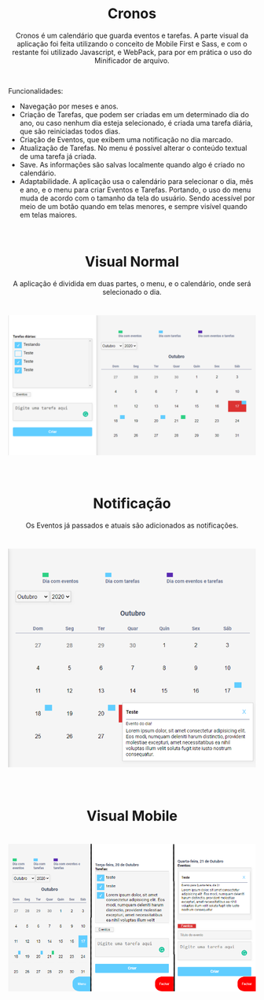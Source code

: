 <h1 align="center">Cronos</h1>
<p align="center">Cronos é um calendário que guarda eventos e tarefas. A parte visual da aplicação foi feita utilizando o conceito de Mobile First e Sass, e com o restante foi utilizado Javascript, e WebPack, para por em prática o uso do Minificador de arquivo.</p>
<br/>

Funcionalidades:
- Navegação por meses e anos.
- Criação de Tarefas, que podem ser criadas em um determinado dia do ano, ou caso nenhum dia esteja selecionado, é criada uma tarefa diária, que são reiniciadas todos dias.
- Criação de Eventos, que exibem uma notificação no dia marcado.
- Atualização de Tarefas. No menu é possível alterar o conteúdo textual de uma tarefa já criada.
- Save. As informações são salvas localmente quando algo é criado no calendário.
- Adaptabilidade. A aplicação usa o calendário para selecionar o dia, mês e ano, e o menu para criar Eventos e Tarefas. Portando, o uso do menu muda de acordo com o tamanho da tela do usuário. Sendo acessível por meio de um botão quando em telas menores, e sempre visível quando em telas maiores.
<br/>

<h1 align="center">Visual Normal</h1>
<p align="center">A aplicação é dividida em duas partes, o menu, e o calendário, onde será selecionado o dia.</p>
<h1 align="center"><img src="/img/desktop-1.png"></h1>
<br/>

<h1 align="center">Notificação</h1>
<p align="center">Os Eventos já passados e atuais são adicionados as notificações.</p>
<h1 align="center"><img src="/img/desktop-2.png"></h1>
<br/>

<h1 align="center">Visual Mobile</h1>
<h1 align="center"><img src="/img/mobile.png"></h1>
<br/>